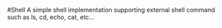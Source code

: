 #Shell
A simple shell implementation supporting external shell command such as ls, cd, echo, cat, etc...
